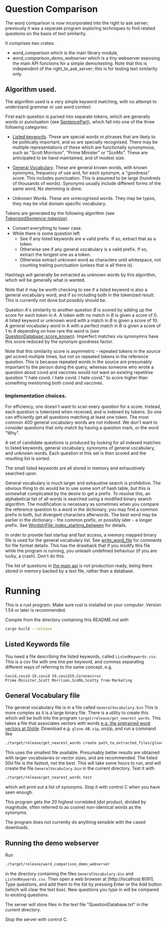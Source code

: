 # Question Comparison

The word comparison is now incorporated into the right to ask server; previously
it was a separate program exploring techniques to find related questions on the basis
of text similarity.

It comprises two crates:
 * *word_comparison* which is the main library module,
 * *word_comparison_demo_webserver* which is a tiny webserver exposing the
   main API functions for a simple demo/testing. Note that this is independent of
   the right_to_ask_server; this is for testing text similarity only.

## Algorithm used.

The algorithm used is a very simple keyword matching, with no attempt
to understand grammar or use word context.

First each question is parsed into separate tokens, which are generally
words or punctuation (see [SentencePart](word_comparison/src/sentences.rs)), 
which fall into one of the three following categories:
* [Listed keywords](word_comparison/src/listed_keywords.rs). These are special words or phrases that are likely to be
  politically important, and so are specially recognised. There may be multiple
  representations of these which are functionally synonymous, such as
  "Scott Morrison", "Prime Minister" or "ScoMo". These are anticipated to be
  hand maintained, and of modest size.
  
* [General Vocabulary](word_comparison/src/word_file.rs). These are general known words, with known synonyms,
  frequency of use and, for each synonym, a "goodness" score. This includes punctuation.
  This is assumed to be large (hundreds of thousands of words). Synonyms usually include different
  forms of the same word. No stemming is done.
  
* Unknown Words. These are unrecognised words. They may be typos, they may be vital domain
  specific vocabulary.
  
Tokens are generated by the following algorithm (see [TokenizedSentence::tokenize](word_comparison/src/sentences.rs)).
 * Convert everything to lower case.
 * While there is some question left
   * See if any listed keywords are a valid prefix. If so, extract that as a token.
   * Otherwise see if any general vocabulary is a valid prefix. If so, extract the longest one as a token.
   * Otherwise extract unknown word as characters until whitespace, not counting trailing punctuation (unless that is all there is).

Hashtags will generally be extracted as unknown words by this algorithm, which will be 
generally what is wanted.

Note that it may be worth checking to see if a listed keyword is also a general vocabulary word,
and if so including both in the tokenized result. This is currently not done but possibly should be.
    
Question *A*'s similarity to another question *B* is scored by adding up the score for each token in
*A*. A token with no match in *B* is given a score of 0. A listed keyword or unknown word with
a match in *B* is given a score of 10. A general vocabulary word in A with a perfect match in
*B* is given a score of 1 to 8 depending on how rare the word is 
(see [QuestionDatabase::score_known](word_comparison/src/comparison_list.rs)). Imperfect
matches via synonymns have this score reduced by the synonym goodness factor. 

Note that this similarity score is asymmetric - repeated tokens in the source get scored
multiple times, but not so repeated tokens in the reference question. This is because repeated
words in the source are presumably important to the person doing the query, whereas someone who
wrote a question about covid and vaccines would not want an existing repetitive question 
"I hate covid. I hate covid. I hate covid." to score higher than something mentioning both 
covid and vaccines.

### Implementation choices.

For efficiency, one doesn't want to scan every question for a score. Instead, each question is
tokenized when received, and is indexed by tokens. So one can efficiently get all questions matching
at least one token. The most common 400 general vocabulary words are not indexed. We don't want
to consider questions that only match by having a question mark, or the word "Why".

A set of candidate questions is produced by looking for all indexed matches to listed keywords,
general vocabulary, synonyms of general vocabulary, and unknown words. Each question in this
set is then scored and the resulting list is sorted. 

The small listed keywords are all stored in memory and exhaustively searched upon.

General vocabulary is much larger and exhaustive search is prohibitive. The obvious thing to
do would be to use some sort of hash table, but this is somewhat complicated by the desire to
get a prefix. To resolve this, an alphabetical list of all words is searched using a modified binary 
search algorithm. The modification is necessary as sometimes when you compare the reference question to
a word in the dictionary, you may find a common prefix in both, but divergent characters afterwords.
The best word may be earlier in the dictionary - the common prefix, or possibly later - a longer
prefix. See [WordsInFile::index_starting_between](word_comparison/src/word_file.rs) for details.

In order to provide fast startup and fast access, a memory mapped binary file is used for the general
vocabulary list. See [write_word_file](word_comparison/src/word_file.rs) for comments for
file format details. This has the drawback that if you modify this file while the program is running,
you unleash undefined behaviour (if you are lucky, a crash). Don't do this.

The list of questions in [the main api](word_comparison/src/comparison_list.rs) is not 
production ready, being there stored in memory backed by a text file, rather than a database.

# Running

This is a rust program. Make sure rust is installed on your computer. Version 1.54 or later is
recommended.

Compile from the directory containing this README.md with
```bash
cargo build --release
```

## Listed Keywords file

You need a file describing the listed keywords, called `ListedKeywords.csv`. This is
a csv file with one line per keyword, and commas separating different ways of 
referring to the same concept, e.g. 
```text
Covid,covid-19,covid 19,covid19,Coronavirus
Prime Minister,Scott Morrison,ScoMo,Scotty from Marketing
```

## General Vocabulary file

The general vocabulary file is in a file called `GeneralVocabulary.bin`
This is more complex as it is a large binary file. There is a utility to create this 
which will be built into the program `target/release/get_nearest_words`. This takes
a file that associates vectors with words [e.g. the pretrained word vectors at GloVe](https://nlp.stanford.edu/projects/glove/).
Download e.g. `glove.6B.zip`, unzip, and run a command like
```bash
./target/release/get_nearest_words create path_to_extracted_files/glove.6B.50d.txt
```
This uses the smallest file available. Presumably better results are obtained with larger
vocabularies or vector sizes, and are recommended. The listed 50d file is the fastest, not
the best. This will take some hours to run, and will create the file `GeneralVocabulary.bin`
in the current directory. Test it with
```bash
./target/release/get_nearest_words test
```
which will print out a list of synonyms. Stop it with control C when you have seen enough.

This program gets the 20 highest correlated (dot product, divided by magnitude, often referred to as cosine)
non-identical words as the synonyms.

The program does not currently do anything sensible with the cased downloads.

## Running the demo webserver

Run
```bash
./target/release/word_comparison_demo_webserver
```
in the directory containing the files `GeneralVocabulary.bin` and `ListedKeywords.csv`. 
Then open a web browser at [http://localhost:8091]. Type questions, and add them to the
list by pressing Enter or the Add button (which will clear the text box). New questions 
you type in will be compared to existing questions.

The server will store files in the text file "QuestionDatabase.txt" in the current directory.

Stop the server with control C.


